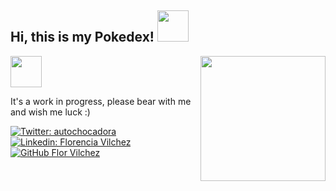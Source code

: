 <h2> Hi, this is my Pokedex! <img src="https://media.giphy.com/media/kuWN0iF9BLQKk/giphy.gif" width="50"></h2>
<img align='right' src="https://media.giphy.com/media/KEZ8ZiKekb084Ng1E2/giphy.gif" width="200">
<img src="https://media.giphy.com/media/Q8PQ1KuarrYucCMVTJ/giphy.gif" width="50"><p>It's a work in progress, please bear with me and wish me luck :)</p>

[![Twitter: autochocadora](https://img.shields.io/twitter/follow/autochocadora?style=social)](https://twitter.com/autochocadora)
[![Linkedin: Florencia Vilchez](https://img.shields.io/badge/-FlorenciaVilchez-blue?style=flat-square&logo=Linkedin&logoColor=white&link=https://www.linkedin.com/in/florencia-vilchez/)](https://www.linkedin.com/in/florencia-vilchez/)
[![GitHub Flor Vilchez](https://img.shields.io/github/followers/thaiane?label=follow&style=social)](https://github.com/fmuriel)